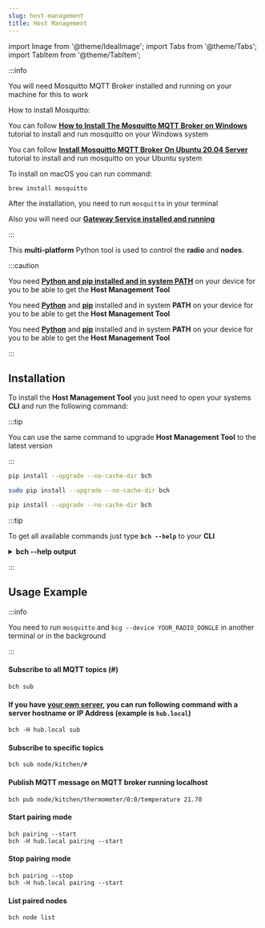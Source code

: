 ```yaml
---
slug: host-management
title: Host Management
---
```

import Image from '@theme/IdealImage';
import Tabs from '@theme/Tabs';
import TabItem from '@theme/TabItem';

:::info

You will need Mosquitto MQTT Broker installed and running on your machine for this to work

How to install Mosquitto:
<Tabs groupId="operating-system">
<TabItem value="windows" label="Windows" default>

You can follow [**How to Install The Mosquitto MQTT Broker on Windows**](http://www.steves-internet-guide.com/install-mosquitto-broker/) tutorial to install and run mosquitto on your Windows system

</TabItem>
<TabItem value="linux" label="Linux">

You can follow [**Install Mosquitto MQTT Broker On Ubuntu 20.04 Server**](https://www.vultr.com/docs/install-mosquitto-mqtt-broker-on-ubuntu-20-04-server/) tutorial to install and run mosquitto on your Ubuntu system

</TabItem>
<TabItem value="macOS" label="macOS">

To install on macOS you can run command:

```
brew install mosquitto
```

After the installation, you need to run `mosquitto` in your terminal

</TabItem>
</Tabs>

Also you will need our [**Gateway Service installed and running**](./gateway-service.md)

:::

This **multi-platform** Python tool is used to control the **radio** and **nodes**.

:::caution

<Tabs groupId="operating-system">
<TabItem value="windows" label="Windows" default>

You need [**Python and pip installed and in system PATH**](https://www.tutorialspoint.com/how-to-install-python-in-windows) on your device for you to be able to get the **Host Management Tool**

</TabItem>
<TabItem value="linux" label="Linux">

You need [**Python**](https://www.python.org/downloads/) and [**pip**](https://www.geeksforgeeks.org/how-to-install-pip-in-linux/) installed and in system **PATH** on your device for you to be able to get the **Host Management Tool**

</TabItem>
<TabItem value="macOS" label="macOS">

You need [**Python**](https://www.python.org/downloads/) and [**pip**](https://www.geeksforgeeks.org/how-to-install-pip-in-macos/) installed and in system **PATH** on your device for you to be able to get the **Host Management Tool**

</TabItem>
</Tabs>

:::

## Installation

To install the **Host Management Tool** you just need to open your systems **CLI** and run the following command:

:::tip

You can use the same command to upgrade **Host Management Tool** to the latest version

:::

<Tabs groupId="operating-system">
<TabItem value="windows" label="Windows" default>

```bash
pip install --upgrade --no-cache-dir bch
```

</TabItem>
<TabItem value="linux" label="Linux">

```bash
sudo pip install --upgrade --no-cache-dir bch
```

</TabItem>
<TabItem value="macOS" label="macOS">

```bash
pip install --upgrade --no-cache-dir bch
```

</TabItem>
</Tabs>

:::tip

To get all available commands just type **`bch --help`** to your **CLI**

<details><summary><b>bch --help output</b></summary>
<p>

  ``` showLineNumbers
  Usage: bch [OPTIONS] COMMAND [ARGS]...

  Options:
  --gateway TEXT                 Gateway name [default: usb-dongle].
  -H, --mqtt-host TEXT           MQTT host to connect to [default: 127.0.0.1].
  -P, --mqtt-port INTEGER RANGE  MQTT port to connect to [default: 1883].
  --mqtt-username TEXT           MQTT username.
  --mqtt-password TEXT           MQTT password.
  --mqtt-cafile PATH             MQTT cafile.
  --mqtt-certfile PATH           MQTT certfile.
  --mqtt-keyfile PATH            MQTT keyfile.
  -v, --verbosity LVL            Either CRITICAL, ERROR, WARNING, INFO or
                                  DEBUG

  --version                      Show the version and exit.
  -h, --help                     Show this message and exit.

  Commands:
  gw       Gateway
  node
  pairing
  pub
  sub      Subscribe topic.
  ```

</p>
</details>

:::

## Usage Example

:::info

You need to run `mosquitto` and `bcg --device YOUR_RADIO_DONGLE` in another terminal or in the background

:::

#### Subscribe to all MQTT topics (#)

```
bch sub
```

#### If you have [your own server](../server-raspberry-pi/index.md), you can run following command with a server hostname or IP Address (example is `hub.local`)

```
bch -H hub.local sub
```

#### Subscribe to specific topics

```
bch sub node/kitchen/#
```

#### Publish MQTT message on MQTT broker running localhost

```
bch pub node/kitchen/thermometer/0:0/temperature 21.70
```

#### Start pairing mode

```
bch pairing --start
bch -H hub.local pairing --start
```

#### Stop pairing mode

```
bch pairing --stop
bch -H hub.local pairing --start
```

#### List paired nodes

```
bch node list
```
